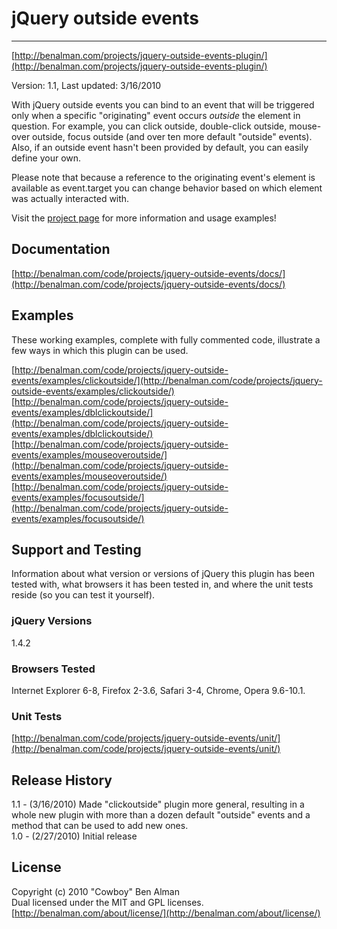 # jQuery outside events #

---

[http://benalman.com/projects/jquery-outside-events-plugin/](http://benalman.com/projects/jquery-outside-events-plugin/)

Version: 1.1, Last updated: 3/16/2010

With jQuery outside events you can bind to an event that will be triggered only when a specific "originating" event occurs *outside* the element in question. For example, you can click outside, double-click outside, mouse-over outside, focus outside (and over ten more default "outside" events). Also, if an outside event hasn't been provided by default, you can easily define your own.

Please note that because a reference to the originating event's element is available as event.target you can change behavior based on which element was actually interacted with.

Visit the [project page](http://benalman.com/projects/jquery-outside-events-plugin/) for more information and usage examples!


## Documentation ##
[http://benalman.com/code/projects/jquery-outside-events/docs/](http://benalman.com/code/projects/jquery-outside-events/docs/)


## Examples ##
These working examples, complete with fully commented code, illustrate a few
ways in which this plugin can be used.

[http://benalman.com/code/projects/jquery-outside-events/examples/clickoutside/](http://benalman.com/code/projects/jquery-outside-events/examples/clickoutside/)  
[http://benalman.com/code/projects/jquery-outside-events/examples/dblclickoutside/](http://benalman.com/code/projects/jquery-outside-events/examples/dblclickoutside/)  
[http://benalman.com/code/projects/jquery-outside-events/examples/mouseoveroutside/](http://benalman.com/code/projects/jquery-outside-events/examples/mouseoveroutside/)  
[http://benalman.com/code/projects/jquery-outside-events/examples/focusoutside/](http://benalman.com/code/projects/jquery-outside-events/examples/focusoutside/)  


## Support and Testing ##
Information about what version or versions of jQuery this plugin has been
tested with, what browsers it has been tested in, and where the unit tests
reside (so you can test it yourself).

### jQuery Versions ###
1.4.2

### Browsers Tested ###
Internet Explorer 6-8, Firefox 2-3.6, Safari 3-4, Chrome, Opera 9.6-10.1.

### Unit Tests ###
[http://benalman.com/code/projects/jquery-outside-events/unit/](http://benalman.com/code/projects/jquery-outside-events/unit/)


## Release History ##

1.1 - (3/16/2010) Made "clickoutside" plugin more general, resulting in a whole new plugin with more than a dozen default "outside" events and a method that can be used to add new ones.  
1.0 - (2/27/2010) Initial release  


## License ##
Copyright (c) 2010 "Cowboy" Ben Alman  
Dual licensed under the MIT and GPL licenses.  
[http://benalman.com/about/license/](http://benalman.com/about/license/)
